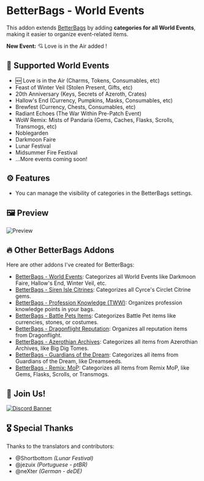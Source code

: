 # BetterBags - World Events
This addon extends [BetterBags](https://www.curseforge.com/wow/addons/better-bags) by adding **categories for all World Events**, making it easier to organize event-related items.

**New Event:** 💘 Love is in the Air added !

## 🎉 Supported World Events
- 🆕 Love is in the Air (Charms, Tokens, Consumables, etc)
- Feast of Winter Veil (Stolen Present, Gifts, etc)
- 20th Anniversary (Keys, Secrets of Azeroth, Crates)
- Hallow's End (Currency, Pumpkins, Masks, Consumables, etc)
- Brewfest (Currency, Chests, Consumables, etc)
- Radiant Echoes (The War Within Pre-Patch Event)
- WoW Remix: Mists of Pandaria (Gems, Caches, Flasks, Scrolls, Transmogs, etc)
- Noblegarden
- Darkmoon Faire
- Lunar Festival
- Midsummer Fire Festival
- ...More events coming soon!

## ⚙️ Features
- You can manage the visibility of categories in the BetterBags settings.

## 🖼️ Preview
![Preview](https://i.imgur.com/UtsOpP0.png)

## 🔥 Other BetterBags Addons
Here are other addons I've created for BetterBags:
- [BetterBags - World Events](https://www.curseforge.com/wow/addons/betterbags-world-events): Categorizes all World Events like Darkmoon Faire, Hallow's End, Winter Veil, etc.
- [BetterBags - Siren Isle Citrines](https://www.curseforge.com/wow/addons/betterbags-siren-isle-citrines): Categorizes all Cyrce's Circlet Citrine gems.
- [BetterBags - Profession Knowledge (TWW)](https://www.curseforge.com/wow/addons/betterbags-profession-knowledge-tww): Organizes profession knowledge points in your bags.
- [BetterBags - Battle Pets Items](https://www.curseforge.com/wow/addons/betterbags-battle-pet-items): Categorizes Battle Pet items like currencies, stones, or costumes.
- [BetterBags - Dragonflight Reputation](https://www.curseforge.com/wow/addons/betterbags-dragonfligh-reputation-insignia): Organizes all reputation items from Dragonflight.
- [BetterBags - Azerothian Archives](https://www.curseforge.com/wow/addons/betterbags-azerothian-archives): Categorizes all items from Azerothian Archives, like Big Dig Tomes.
- [BetterBags - Guardians of the Dream](https://www.curseforge.com/wow/addons/betterbags-guardians-of-the-dream): Categorizes all items from Guardians of the Dream, like Dreamseeds.
- [BetterBags - Remix: MoP](https://www.curseforge.com/wow/addons/betterbags-remix-mop): Categorizes all items from Remix MoP, like Gems, Flasks, Scrolls, or Transmogs.

## 💬 Join Us!
[![Discord Banner](https://i.imgur.com/ZsPCQn1.png)](https://discord.gg/a6DQuK8hV7)

## 🎖️ Special Thanks
Thanks to the translators and contributors:
- @Shortbottom *(Lunar Festival)*
- @jezuix *(Portuguese - ptBR)*
- @neXter *(German - deDE)*